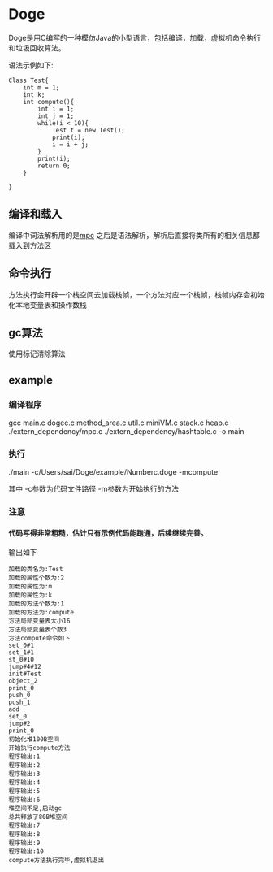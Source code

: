 # Doge
Doge是用C编写的一种模仿Java的小型语言，包括编译，加载，虚拟机命令执行和垃圾回收算法。

语法示例如下:
```
Class Test{
    int m = 1;
    int k;
    int compute(){
        int i = 1;
        int j = 1;
        while(i < 10){
            Test t = new Test();
            print(i);
            i = i + j;
        }
        print(i);
        return 0;
    }

}
```
## 编译和载入
编译中词法解析用的是[mpc](https://github.com/orangeduck/mpc)
之后是语法解析，解析后直接将类所有的相关信息都载入到方法区

## 命令执行
方法执行会开辟一个栈空间去加载栈帧，一个方法对应一个栈帧，栈帧内存会初始化本地变量表和操作数栈
## gc算法
使用标记清除算法

## example
### 编译程序
gcc main.c dogec.c method_area.c util.c miniVM.c stack.c heap.c ./extern_dependency/mpc.c ./extern_dependency/hashtable.c -o main
### 执行
./main -c/Users/sai/Doge/example/Numberc.doge  -mcompute

其中 -c参数为代码文件路径 -m参数为开始执行的方法

### 注意 
#### 代码写得非常粗糙，估计只有示例代码能跑通，后续继续完善。

输出如下
```
加载的类名为:Test
加载的属性个数为:2
加载的属性为:m
加载的属性为:k
加载的方法个数为:1
加载的方法为:compute
方法局部变量表大小16
方法局部变量表个数3
方法compute命令如下
set_0#1
set_1#1
st_0#10
jump#4#12
init#Test
object_2
print_0
push_0
push_1
add
set_0
jump#2
print_0
初始化堆100B空间
开始执行compute方法
程序输出:1
程序输出:2
程序输出:3
程序输出:4
程序输出:5
程序输出:6
堆空间不足,启动gc
总共释放了80B堆空间
程序输出:7
程序输出:8
程序输出:9
程序输出:10
compute方法执行完毕,虚拟机退出
```



